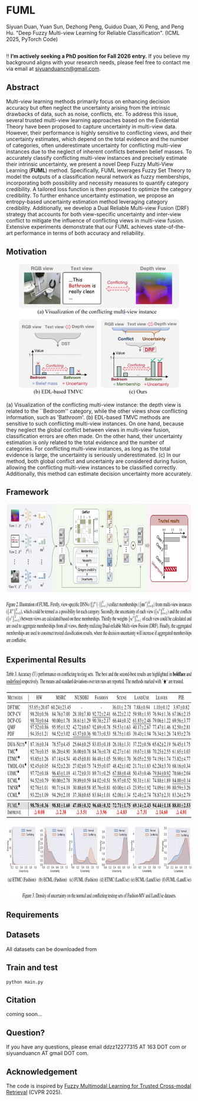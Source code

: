 # FUML

Siyuan Duan, Yuan Sun, Dezhong Peng, Guiduo Duan, Xi Peng, and Peng Hu. "Deep Fuzzy Multi-view Learning for Reliable Classification". (ICML 2025, PyTorch Code)

## 

:bangbang: **I’m actively seeking a PhD position for Fall 2026 entry.** If you believe my background aligns with your research needs, please feel free to contact me via email at siyuanduancn@gmail.com.

## Abstract

Multi-view learning methods primarily focus on enhancing decision accuracy but often neglect the uncertainty arising from the intrinsic drawbacks of data, such as noise, conflicts, etc. To address this issue, several trusted multi-view learning approaches based on the Evidential Theory have been proposed to capture uncertainty in multi-view data. However, their performance is highly sensitive to conflicting views, and their uncertainty estimates, which depend on the total evidence and the number of categories, often underestimate uncertainty for conflicting multi-view instances due to the neglect of inherent conflicts between belief masses. To accurately classify conflicting multi-view instances and precisely estimate their intrinsic uncertainty, we present a novel Deep Fuzzy Multi-View Learning (**FUML**) method. Specifically, FUML leverages Fuzzy Set Theory to model the outputs of a classification neural network as fuzzy memberships, incorporating both possibility and necessity measures to quantify category credibility. A tailored loss function is then proposed to optimize the category credibility. To further enhance uncertainty estimation, we propose an entropy-based uncertainty estimation method leveraging category credibility. Additionally, we develop a Dual Reliable Multi-view Fusion (DRF) strategy that accounts for both view-specific uncertainty and inter-view conflict to mitigate the influence of conflicting views in multi-view fusion. Extensive experiments demonstrate that our FUML achieves state-of-the-art performance in terms of both accuracy and reliability. 

## Motivation

<p align="center">
<img src="https://github.com/siyuancncd/FUML/blob/main/FUML_motivations.png" width="440" height="360">
</p>

(a) Visualization of the conflicting multi-view instance: the depth view is related to the ``Bedroom'' category, while the other views show conflicting information, such as 'Bathroom'. (b) EDL-based TMVC methods are sensitive to such conflicting multi-view instances. On one hand, because they neglect the global conflict between views in multi-view fusion, classification errors are often made. On the other hand, their uncertainty estimation is only related to the total evidence and the number of categories. For conflicting multi-view instances, as long as the total evidence is large, the uncertainty is seriously underestimated. (c) In our method, both global conflict and uncertainty are considered during fusion, allowing the conflicting multi-view instances to be classified correctly. Additionally, this method can estimate decision uncertainty more accurately.

## Framework

<p align="center">
<img src="https://github.com/siyuancncd/FUML/blob/main/FUML_framework.png" width="1000" height="380">
</p>

## Experimental Results

<p align="center">
<img src="https://github.com/siyuancncd/FUML/blob/main/FUML_results1.png" width="1000" height="400">
</p>

<p align="center">
<img src="https://github.com/siyuancncd/FUML/blob/main/FUML_results2.png" width="1000" height="200">
</p>

## Requirements

## Datasets

All datasets can be downloaded from 

## Train and test

```
python main.py
```

## Citation

coming soon...

## Question?

If you have any questions, please email ddzz12277315 AT 163 DOT com or siyuanduancn AT gmail DOT com.

## Acknowledgement

The code is inspired by [Fuzzy Multimodal Learning for Trusted Cross-modal Retrieval](https://github.com/siyuancncd/FUME) (CVPR 2025).
